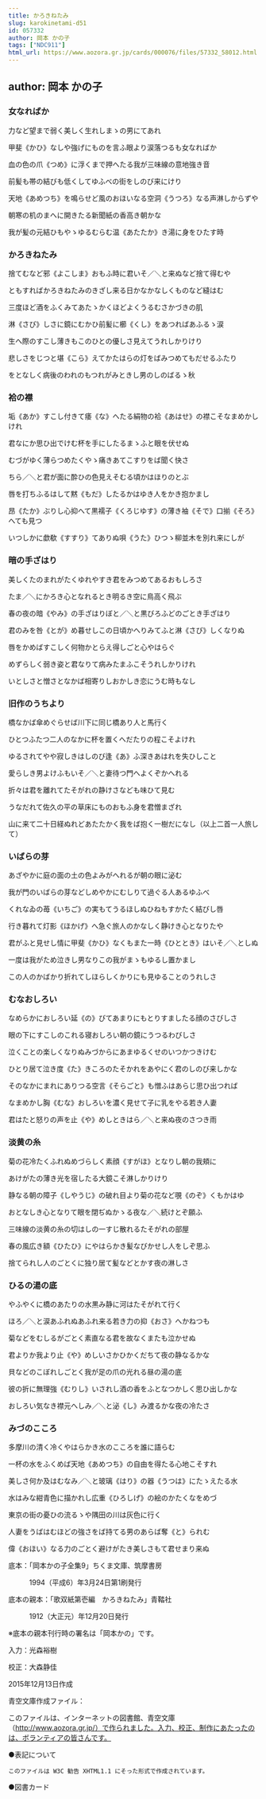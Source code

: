 ```yaml
---
title: かろきねたみ
slug: karokinetami-d51
id: 057332
author: 岡本 かの子
tags: ["NDC911"]
html_url: https://www.aozora.gr.jp/cards/000076/files/57332_58012.html
---
```


## author: 岡本 かの子

### 女なればか




力など望まで弱く美しく生れしまゝの男にてあれ



甲斐《かひ》なしや強げにものを言ふ眼より涙落つるも女なればか



血の色の爪《つめ》に浮くまで押へたる我が三味線の意地強き音



前髪も帯の結びも低くしてゆふべの街をしのび来にけり



天地《あめつち》を鳴らせど風のおほいなる空洞《うつろ》なる声淋しからずや



朝寒の机のまへに開きたる新聞紙の香高き朝かな



我が髪の元結ひもやゝゆるむらむ温《あたたか》き湯に身をひたす時



### かろきねたみ




捨てむなど邪《よこしま》おもふ時に君いそ／＼と来ぬなど捨て得むや



ともすればかろきねたみのきざし来る日かなかなしくものなど縫はむ



三度ほど酒をふくみてあたゝかくほどよくうるむさかづきの肌



淋《さび》しさに鏡にむかひ前髪に櫛《くし》をあつればあふるゝ涙



生へ際のすこし薄きもこのひとの優しさ見えてうれしかりけり



悲しさをじつと堪《こら》えてかたはらの灯をばみつめてもだせるふたり



をとなしく病後のわれのもつれがみときし男のしのばるゝ秋



### 袷の襟




垢《あか》すこし付きて痿《な》へたる絹物の袷《あはせ》の襟こそなまめかしけれ



君なにか思ひ出でけむ杯を手にしたるまゝふと眼を伏せぬ



むづがゆく薄らつめたくやゝ痛きあてこすりをば聞く快さ



ちら／＼と君が面に酔ひの色見えそむる頃かはほりのとぶ



唇を打ちふるはして黙《もだ》したるかはゆき人をかき抱かまし



昂《たか》ぶりし心抑へて黒襦子《くろじゆす》の薄き袖《そで》口揃《そろ》へても見つ



いつしかに歔欷《すすり》てありぬ唄《うた》ひつゝ柳並木を別れ来にしが



### 暗の手ざはり




美しくたのまれがたくゆれやすき君をみつめてあるおもしろさ



たま／＼にかろき心となれるとき明るき空に鳥高く飛ぶ



春の夜の暗《やみ》の手ざはりぼと／＼と黒びろふどのごとき手ざはり



君のみを咎《とが》め暮せしこの日頃かへりみてふと淋《さび》しくなりぬ



唇をかめばすこしく何物かとらえ得しごと心やはらぐ



めずらしく弱き姿と君なりて病みたまふこそうれしかりけれ



いとしさと憎さとなかば相寄りしおかしき恋にうむ時もなし



### 旧作のうちより




橋なかば傘めぐらせば川下に同じ橋あり人と馬行く



ひとつふたつ二人のなかに杯を置くへだたりの程こそよけれ



ゆるされてやや寂しきはしのび逢《あ》ふ深きあはれを失ひしこと



愛らしき男よけふもいそ／＼と妻待つ門へよくぞかへれる



折々は君を離れてたそがれの静けさなども味ひて見む



うなだれて佐久の平の草床にものおもふ身を君憎まざれ



山に来て二十日経ぬれどあたたかく我をば抱く一樹だになし（以上二首一人旅して）



### いばらの芽




あざやかに庭の面の土の色よみがへれるが朝の眼に泌む



我が門のいばらの芽などしめやかにむしりて過ぐる人あるゆふべ



くれなゐの苺《いちご》の実もてうるほしぬひねもすかたく結びし唇



行き暮れて灯影《ほかげ》へ急ぐ旅人のかなしく静けき心となりたや



君がふと見せし情に甲斐《かひ》なくもまた一時《ひととき》はいそ／＼としぬ



一度は我がため泣きし男なりこの我がまゝもゆるし置かまし



この人のかばかり折れてしほらしくかりにも見ゆることのうれしさ



### むなおしろい




なめらかにおしろい延《の》びてあまりにもとりすましたる顔のさびしさ



眼の下にすこしのこれる寝おしろい朝の鏡にうつるわびしさ



泣くことの楽しくなりぬみづからにあまゆるくせのいつかつきけむ



ひとり居て泣き度《た》きころのたそかれをあやにく君のしのび来しかな



そのなかにまれにありつる空言《そらごと》も憎ふはあらじ思ひ出つれば



なまめかし胸《むな》おしろいを濃く見せて子に乳をやる若き人妻



君はたと怒りの声を止《や》めしときはら／＼と来ぬ夜のさつき雨



### 淡黄の糸




菊の花冷たくふれぬめづらしく素顔《すがほ》となりし朝の我頬に



あけがたの薄き光を宿したる大鏡こそ淋しかりけり



静なる朝の障子《しやうじ》の破れ目より菊の花など覗《のぞ》くもかはゆ



おとなしき心となりて眼を閉ぢぬかゝる夜な／＼続けとぞ願ふ



三味線の淡黄の糸の切はしの一すじ散れるたそがれの部屋



春の風広き額《ひたひ》にやはらかき髪なびかせし人をしぞ思ふ



捨てられし人のごとくに独り居て髪などとかす夜の淋しさ



### ひるの湯の底




やふやくに橋のあたりの水黒み静に河はたそがれて行く



ほろ／＼と涙あふれぬあふれ来る若き力の抑《おさ》へかねつも



菊などをむしるがごとく素直なる君を故なくまたも泣かせぬ



君よりか我より止《や》めしいさかひかくだちて夜の静なるかな



貝などのこぼれしごとく我が足の爪の光れる昼の湯の底



彼の折に無理強《むりし》いされし酒の香をふとなつかしく思ひ出しかな



おしろい気なき襟元へしみ／＼と泌《し》み渡るかな夜の冷たさ



### みづのこころ




多摩川の清く冷くやはらかき水のこころを誰に語らむ



一杯の水をふくめば天地《あめつち》の自由を得たる心地こそすれ



美しさ何か及はむなみ／＼と玻璃《はり》の器《うつは》にたゝえたる水



水はみな紺青色に描かれし広重《ひろしげ》の絵のかたくなをめづ



東京の街の憂ひの流るゝや隅田の川は灰色に行く



人妻をうばはむほどの強さをば持てる男のあらば奪《と》られむ



偉《おほい》なる力のごとく避けがたき美しさもて君せまり来ぬ













底本：「岡本かの子全集9」ちくま文庫、筑摩書房

　　　1994（平成6）年3月24日第1刷発行

底本の親本：「歌双紙第壱編　かろきねたみ」青鞜社

　　　1912（大正元）年12月20日発行

※底本の親本刊行時の署名は「岡本かの」です。

入力：光森裕樹

校正：大森静佳

2015年12月13日作成

青空文庫作成ファイル：

このファイルは、インターネットの図書館、青空文庫（http://www.aozora.gr.jp/）で作られました。入力、校正、制作にあたったのは、ボランティアの皆さんです。











●表記について


	このファイルは W3C 勧告 XHTML1.1 にそった形式で作成されています。







●図書カード